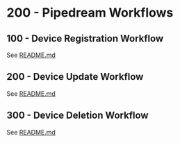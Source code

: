 # 200 - Pipedream Workflows

## 100 - Device Registration Workflow

See [README.md](./100/README.md)

## 200 - Device Update Workflow

See [README.md](./200/README.md)

## 300 - Device Deletion Workflow

See [README.md](./300/README.md)